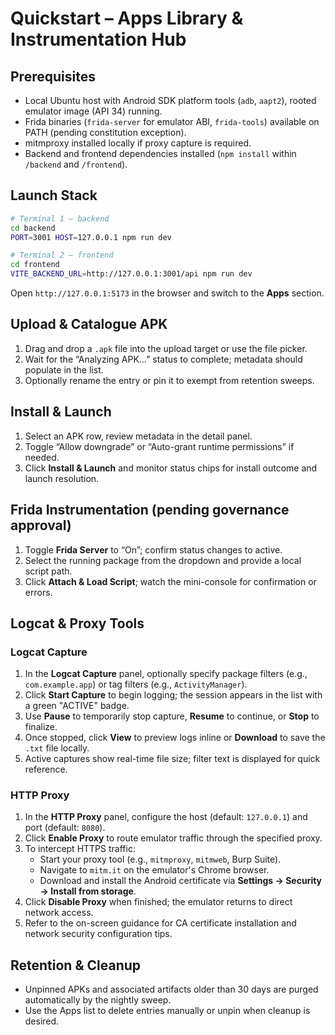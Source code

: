 # Quickstart – Apps Library & Instrumentation Hub

## Prerequisites
- Local Ubuntu host with Android SDK platform tools (`adb`, `aapt2`), rooted emulator image (API 34) running.
- Frida binaries (`frida-server` for emulator ABI, `frida-tools`) available on PATH (pending constitution exception).
- mitmproxy installed locally if proxy capture is required.
- Backend and frontend dependencies installed (`npm install` within `/backend` and `/frontend`).

## Launch Stack
```bash
# Terminal 1 – backend
cd backend
PORT=3001 HOST=127.0.0.1 npm run dev

# Terminal 2 – frontend
cd frontend
VITE_BACKEND_URL=http://127.0.0.1:3001/api npm run dev
```
Open `http://127.0.0.1:5173` in the browser and switch to the **Apps** section.

## Upload & Catalogue APK
1. Drag and drop a `.apk` file into the upload target or use the file picker.
2. Wait for the “Analyzing APK…” status to complete; metadata should populate in the list.
3. Optionally rename the entry or pin it to exempt from retention sweeps.

## Install & Launch
1. Select an APK row, review metadata in the detail panel.
2. Toggle “Allow downgrade” or “Auto-grant runtime permissions” if needed.
3. Click **Install & Launch** and monitor status chips for install outcome and launch resolution.

## Frida Instrumentation (pending governance approval)
1. Toggle **Frida Server** to “On”; confirm status changes to active.
2. Select the running package from the dropdown and provide a local script path.
3. Click **Attach & Load Script**; watch the mini-console for confirmation or errors.

## Logcat & Proxy Tools

### Logcat Capture
1. In the **Logcat Capture** panel, optionally specify package filters (e.g., `com.example.app`) or tag filters (e.g., `ActivityManager`).
2. Click **Start Capture** to begin logging; the session appears in the list with a green "ACTIVE" badge.
3. Use **Pause** to temporarily stop capture, **Resume** to continue, or **Stop** to finalize.
4. Once stopped, click **View** to preview logs inline or **Download** to save the `.txt` file locally.
5. Active captures show real-time file size; filter text is displayed for quick reference.

### HTTP Proxy
1. In the **HTTP Proxy** panel, configure the host (default: `127.0.0.1`) and port (default: `8080`).
2. Click **Enable Proxy** to route emulator traffic through the specified proxy.
3. To intercept HTTPS traffic:
   - Start your proxy tool (e.g., `mitmproxy`, `mitmweb`, Burp Suite).
   - Navigate to `mitm.it` on the emulator's Chrome browser.
   - Download and install the Android certificate via **Settings → Security → Install from storage**.
4. Click **Disable Proxy** when finished; the emulator returns to direct network access.
5. Refer to the on-screen guidance for CA certificate installation and network security configuration tips.

## Retention & Cleanup
- Unpinned APKs and associated artifacts older than 30 days are purged automatically by the nightly sweep.
- Use the Apps list to delete entries manually or unpin when cleanup is desired.
